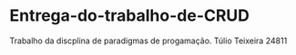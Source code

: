 # Entrega-do-trabalho-de-CRUD
Trabalho da discplina de paradigmas de progamação.
Túlio Teixeira 24811
